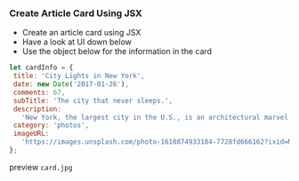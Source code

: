 ### Create Article Card Using JSX

 - Create an article card using JSX
 - Have a look at UI down below
 - Use the object below for the information in the card

 ```js
let cardInfo = {
  title: 'City Lights in New York',
  date: new Date('2017-01-26'),
  comments: 67,
  subTitle: 'The city that never sleeps.',
  description:
    'New York, the largest city in the U.S., is an architectural marvel with plenty of historic monuments, magnificent buildings and countless dazzling skyscrapers.',
  category: 'photos',
  imageURL:
    'https://images.unsplash.com/photo-1610874933184-7728fd666162?ixid=MXwxMjA3fDB8MHxlZGl0b3JpYWwtZmVlZHwzfHx8ZW58MHx8fA%3D%3D&ixlib=rb-1.2.1&auto=format&fit=crop&w=800&q=60',
};
```
preview
`card.jpg`